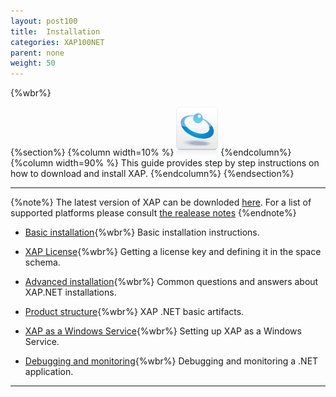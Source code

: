 ```yaml
---
layout: post100
title:  Installation
categories: XAP100NET
parent: none
weight: 50
---
```


{%wbr%}

{%section%}
{%column width=10% %}
![data-access.jpg](/attachment_files/subject/data-access.png)
{%endcolumn%}
{%column width=90% %}
This guide provides step by step instructions on how to download and install XAP.
{%endcolumn%}
{%endsection%}
<hr/>

{%note%}
The latest version of XAP can be downloded [here](http://www.gigaspaces.com/xap-download).
For a list of supported platforms please consult [the realease notes](/release_notes)
{%endnote%}


- [Basic installation](./installation.html){%wbr%}
Basic installation instructions.

- [XAP License](./license-key.html){%wbr%}
Getting a license key and defining it in the space schema.

- [Advanced installation](./advanced-installation-scenarios.html){%wbr%}
Common questions and answers about XAP.NET installations.

- [Product structure](./product-structure.html){%wbr%}
XAP .NET basic artifacts.

- [XAP as a Windows Service](./gigaspaces-services-manager.html){%wbr%}
Setting up XAP as a Windows Service.


- [Debugging and monitoring](./debugging-a-xap.net-application.html){%wbr%}
Debugging and monitoring a .NET application.

<hr/>


